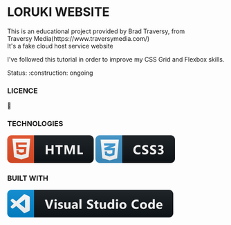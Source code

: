 # LORUKI WEBSITE
<p>
    This is an educational project provided by Brad Traversy, from </br>
    Traversy Media(https://www.traversymedia.com/) </br>
    It's a fake cloud host service website </br>
</p>
<p>
    I've followed this tutorial in order to improve my CSS Grid and Flexbox skills.
</p>
<p>
    Status: :construction: ongoing
</p>

### LICENCE

:construction:

### TECHNOLOGIES
<p>
    <img src="https://github.com/rqguzman/assets/blob/main/ColoredBadges/svg/dev/languages/html.svg" alt="HTML" style="vertical-align:top margin:6px 4px">
    <img src="https://github.com/rqguzman/assets/blob/main/ColoredBadges/svg/dev/languages/css3.svg" alt="CSS3" style="vertical-align:top margin:6px 4px">    
</p>

### BUILT WITH  
<p>
    <img src="https://github.com/rqguzman/assets/blob/main/ColoredBadges/svg/dev/tools/visualstudio_code.svg" alt="VS Code" style="vertical-align:top margin:6px 4px">       
</p>